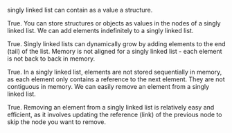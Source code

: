  singly linked list can contain as a value a structure.

True. You can store structures or objects as values in the nodes of a singly linked list.
We can add elements indefinitely to a singly linked list.

True. Singly linked lists can dynamically grow by adding elements to the end (tail) of the list.
Memory is not aligned for a singly linked list - each element is not back to back in memory.

True. In a singly linked list, elements are not stored sequentially in memory, as each element only contains a reference to the next element. They are not contiguous in memory.
We can easily remove an element from a singly linked list.

True. Removing an element from a singly linked list is relatively easy and efficient, as it involves updating the reference (link) of the previous node to skip the node you want to remove.
